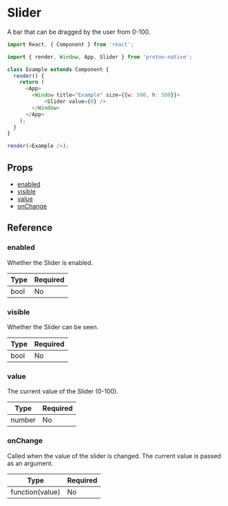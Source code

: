 # Slider

A bar that can be dragged by the user from 0-100.

```javascript
import React, { Component } from 'react';

import { render, Window, App, Slider } from 'proton-native';

class Example extends Component {
  render() {
    return (
      <App>
        <Window title="Example" size={{w: 500, h: 500}}>
            <Slider value={0} />
        </Window>
      </App>
    );
  }
}

render(<Example />);
```

## Props

- [enabled](#enabled)
- [visible](#visible)
- [value](#value)
- [onChange](#onChange)

## Reference

### enabled

Whether the Slider is enabled.

| **Type** | **Required** |
| --- | --- |
| bool | No |

### visible

Whether the Slider can be seen.

| **Type** | **Required** |
| --- | --- |
| bool | No |

### value

The current value of the Slider (0-100).

| **Type** | **Required** |
| --- | --- |
| number | No |

### onChange

Called when the value of the slider is changed. The current value is passed as an argument.

| **Type** | **Required** |
| --- | --- |
| function(value) | No |